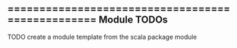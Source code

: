 =================================================
    Module TODOs
-------------------------------------------------
 TODO create a module template from the scala package module
